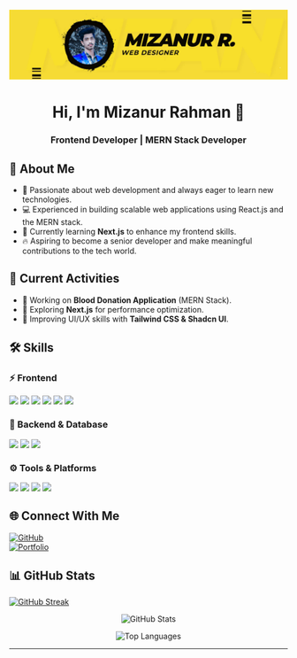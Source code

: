 
<!-- Banner Image -->
<p align="center">
  <img src="https://github.com/MistyIslam5/MistyIslam5/blob/main/Untitled%20Photo.jpg" alt="Banner Image" />
</p>

<h1 align="center">Hi, I'm Mizanur Rahman 👋</h1>
<h3 align="center">Frontend Developer | MERN Stack Developer</h3>

## 🚀 About Me

- 🎯 Passionate about web development and always eager to learn new technologies.  
- 💻 Experienced in building scalable web applications using React.js and the MERN stack.  
- 🌱 Currently learning **Next.js** to enhance my frontend skills.  
- 🔥 Aspiring to become a senior developer and make meaningful contributions to the tech world.

## 🔭 Current Activities

- 🔹 Working on **Blood Donation Application** (MERN Stack).  
- 🔹 Exploring **Next.js** for performance optimization.  
- 🔹 Improving UI/UX skills with **Tailwind CSS & Shadcn UI**.  

## 🛠 Skills

### ⚡ Frontend  
<p>
  <img src="https://img.shields.io/badge/HTML5-E34F26?style=for-the-badge&logo=html5&logoColor=white" />
  <img src="https://img.shields.io/badge/CSS3-1572B6?style=for-the-badge&logo=css3&logoColor=white" />
  <img src="https://img.shields.io/badge/TailwindCSS-38B2AC?style=for-the-badge&logo=tailwind-css&logoColor=white" />
  <img src="https://img.shields.io/badge/JavaScript-F7DF1E?style=for-the-badge&logo=javascript&logoColor=black" />
  <img src="https://img.shields.io/badge/ReactJS-61DAFB?style=for-the-badge&logo=react&logoColor=black" />
  <img src="https://img.shields.io/badge/Next.js-000000?style=for-the-badge&logo=nextdotjs&logoColor=white" />
</p>

### 🔧 Backend & Database  
<p>
  <img src="https://img.shields.io/badge/Node.js-339933?style=for-the-badge&logo=nodedotjs&logoColor=white" />
  <img src="https://img.shields.io/badge/Express.js-000000?style=for-the-badge&logo=express&logoColor=white" />
  <img src="https://img.shields.io/badge/MongoDB-47A248?style=for-the-badge&logo=mongodb&logoColor=white" />
</p>

### ⚙️ Tools & Platforms  
<p>
  <img src="https://img.shields.io/badge/Firebase-FFCA28?style=for-the-badge&logo=firebase&logoColor=black" />
  <img src="https://img.shields.io/badge/Git-F05032?style=for-the-badge&logo=git&logoColor=white" />
  <img src="https://img.shields.io/badge/GitHub-181717?style=for-the-badge&logo=github&logoColor=white" />
  <img src="https://img.shields.io/badge/Vercel-000000?style=for-the-badge&logo=vercel&logoColor=white" />
</p>

## 🌐 Connect With Me  

[![GitHub](https://img.shields.io/badge/GitHub-181717?style=for-the-badge&logo=github&logoColor=white)](https://github.com/MizanurRahman5)  
[![Portfolio](https://img.shields.io/badge/Portfolio-000000?style=for-the-badge&logo=vercel&logoColor=white)](https://m-rahman-porfolio.netlify.app/)

## 📊 GitHub Stats  



<a align="center" href="https://git.io/streak-stats">
  <img src="https://streak-stats.demolab.com/?user=MizanurRahman5" alt="GitHub Streak" />
</a>



<p align="center">
  <img src="https://github-readme-stats.vercel.app/api?username=MizanurRahman5&show_icons=true&theme=tokyonight" alt="GitHub Stats" />
</p>

<p align="center">
  <img src="https://github-readme-stats.vercel.app/api/top-langs/?username=MizanurRahman5&layout=compact&theme=tokyonight" alt="Top Languages" />
</p>

---
